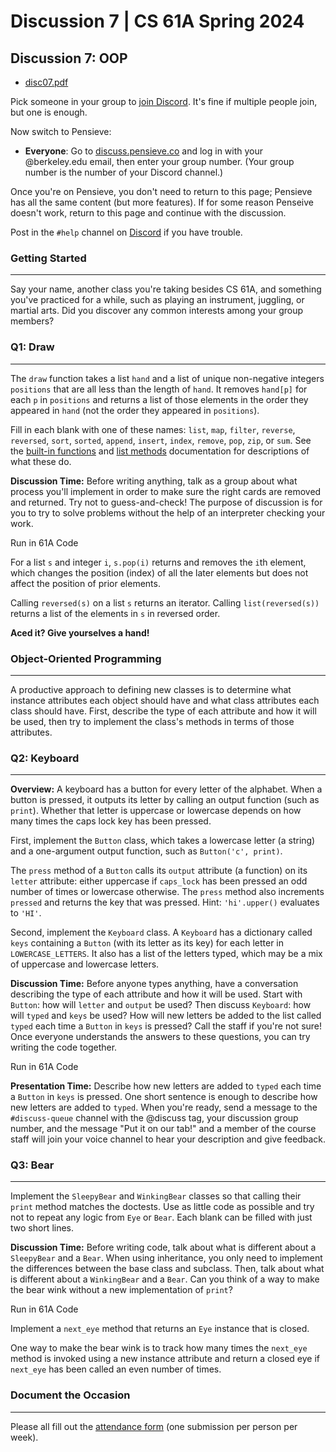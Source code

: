 Discussion 7 | CS 61A Spring 2024
=================================

Discussion 7: OOP[​](https://www.learncs.site/docs/curriculum-resource/cs61a/dis/disc07#discussion-7-oop "Direct link to Discussion 7: OOP")
---------------------------------------------------------------------------------------------------------------------

*   [disc07.pdf](https://www.learncs.site/assets/files/disc07-7a9e6ecb7c727ac249d70072199729e4.pdf)

Pick someone in your group to [join Discord](https://cs61a.org/articles/discord). It's fine if multiple people join, but one is enough.

Now switch to Pensieve:

*   **Everyone**: Go to [discuss.pensieve.co](http://discuss.pensieve.co/) and log in with your @berkeley.edu email, then enter your group number. (Your group number is the number of your Discord channel.)

Once you're on Pensieve, you don't need to return to this page; Pensieve has all the same content (but more features). If for some reason Penseive doesn't work, return to this page and continue with the discussion.

Post in the `#help` channel on [Discord](https://cs61a.org/articles/discord/) if you have trouble.

### Getting Started[​](https://www.learncs.site/docs/curriculum-resource/cs61a/dis/disc07#getting-started "Direct link to Getting Started")
--------------------------------------------------------------------------------------------------------------------

Say your name, another class you're taking besides CS 61A, and something you've practiced for a while, such as playing an instrument, juggling, or martial arts. Did you discover any common interests among your group members?

### Q1: Draw[​](https://www.learncs.site/docs/curriculum-resource/cs61a/dis/disc07#q1-draw "Direct link to Q1: Draw")
------------------------------------------------------------------------------------------------------------------------

The `draw` function takes a list `hand` and a list of unique non-negative integers `positions` that are all less than the length of `hand`. It removes `hand[p]` for each `p` in `positions` and returns a list of those elements in the order they appeared in `hand` (not the order they appeared in `positions`).

Fill in each blank with one of these names: `list`, `map`, `filter`, `reverse`, `reversed`, `sort`, `sorted`, `append`, `insert`, `index`, `remove`, `pop`, `zip`, or `sum`. See the [built-in functions](https://docs.python.org/3/library/functions.html) and [list methods](https://docs.python.org/3/tutorial/datastructures.html#more-on-lists) documentation for descriptions of what these do.

**Discussion Time:** Before writing anything, talk as a group about what process you'll implement in order to make sure the right cards are removed and returned. Try not to guess-and-check! The purpose of discussion is for you to try to solve problems without the help of an interpreter checking your work.

Run in 61A Code

For a list `s` and integer `i`, `s.pop(i)` returns and removes the `i`th element, which changes the position (index) of all the later elements but does not affect the position of prior elements.

Calling `reversed(s)` on a list `s` returns an iterator. Calling `list(reversed(s))` returns a list of the elements in `s` in reversed order.

**Aced it? Give yourselves a hand!**

### Object-Oriented Programming[​](https://www.learncs.site/docs/curriculum-resource/cs61a/dis/disc07#object-oriented-programming "Direct link to Object-Oriented Programming")
---------------------------------------------------------------------------------------------------------------------

A productive approach to defining new classes is to determine what instance attributes each object should have and what class attributes each class should have. First, describe the type of each attribute and how it will be used, then try to implement the class's methods in terms of those attributes.

### Q2: Keyboard[​](https://www.learncs.site/docs/curriculum-resource/cs61a/dis/disc07#q2-keyboard "Direct link to Q2: Keyboard")
------------------------------------------------------------------------------------------------------------------------

**Overview:** A keyboard has a button for every letter of the alphabet. When a button is pressed, it outputs its letter by calling an output function (such as `print`). Whether that letter is uppercase or lowercase depends on how many times the caps lock key has been pressed.

First, implement the `Button` class, which takes a lowercase letter (a string) and a one-argument output function, such as `Button('c', print)`.

The `press` method of a `Button` calls its `output` attribute (a function) on its `letter` attribute: either uppercase if `caps_lock` has been pressed an odd number of times or lowercase otherwise. The `press` method also increments `pressed` and returns the key that was pressed. Hint: `'hi'.upper()` evaluates to `'HI'`.

Second, implement the `Keyboard` class. A `Keyboard` has a dictionary called `keys` containing a `Button` (with its letter as its key) for each letter in `LOWERCASE_LETTERS`. It also has a list of the letters typed, which may be a mix of uppercase and lowercase letters.

**Discussion Time:** Before anyone types anything, have a conversation describing the type of each attribute and how it will be used. Start with `Button`: how will `letter` and `output` be used? Then discuss `Keyboard`: how will `typed` and `keys` be used? How will new letters be added to the list called `typed` each time a `Button` in `keys` is pressed? Call the staff if you're not sure! Once everyone understands the answers to these questions, you can try writing the code together.

Run in 61A Code

**Presentation Time:** Describe how new letters are added to `typed` each time a `Button` in `keys` is pressed. One short sentence is enough to describe how new letters are added to `typed`. When you're ready, send a message to the `#discuss-queue` channel with the @discuss tag, your discussion group number, and the message "Put it on our tab!" and a member of the course staff will join your voice channel to hear your description and give feedback.

### Q3: Bear[​](https://www.learncs.site/docs/curriculum-resource/cs61a/dis/disc07#q3-bear "Direct link to Q3: Bear")
------------------------------------------------------------------------------------------------------------------------

Implement the `SleepyBear` and `WinkingBear` classes so that calling their `print` method matches the doctests. Use as little code as possible and try not to repeat any logic from `Eye` or `Bear`. Each blank can be filled with just two short lines.

**Discussion Time:** Before writing code, talk about what is different about a `SleepyBear` and a `Bear`. When using inheritance, you only need to implement the differences between the base class and subclass. Then, talk about what is different about a `WinkingBear` and a `Bear`. Can you think of a way to make the bear wink without a new implementation of `print`?

Run in 61A Code

Implement a `next_eye` method that returns an `Eye` instance that is closed.

One way to make the bear wink is to track how many times the `next_eye` method is invoked using a new instance attribute and return a closed eye if `next_eye` has been called an even number of times.

### Document the Occasion[​](https://www.learncs.site/docs/curriculum-resource/cs61a/dis/disc07#document-the-occasion "Direct link to Document the Occasion")
------------------------------------------------------------------------------------------------------------------------

Please all fill out the [attendance form](https://docs.google.com/forms/d/e/1FAIpQLSeqlK8l6WkScGr-RHR-kM4p5bnR9cllYrG95fDqPJspSlll7A/viewform) (one submission per person per week).
